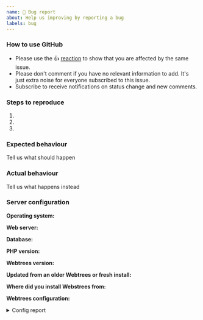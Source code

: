 ```yaml
---
name: 🐛 Bug report
about: Help us improving by reporting a bug
labels: bug
---
```


<!--
Thanks for reporting issues back to Webtrees!

Note: This is the **issue tracker of Webtrees**, please do NOT use this to get answers to your questions or get help for fixing your installation. This is a place to report bugs to developers, after your server has been debugged. You can find help debugging your system on our home user forums: https://www.webtrees.net/index.php/en/forum See also https://webtrees.net/faq/.

Webtrees is an open source project maintained by Greg Roach. Most of our volunteers are home users and thus primarily care about issues that affect home users.

Guidelines for submitting issues:

* Please search the existing issues first, it's likely that your issue was already reported or even fixed.
    - Go to https://github.com/fisharebest/webtrees and type any word in the top search/command bar. You probably see something like "We couldn’t find any repositories matching ..." then click "Issues" in the left navigation.
    - You can also filter by appending e. g. "state:open" to the search string.
    - More info on search syntax within github: https://help.github.com/articles/searching-issues

* SECURITY: Report any potential security bug to Greg Roach at greg@subaqua.co.uk instead of filing an issue in our bug tracker.
-->

<!--- Please keep this note for other contributors -->

### How to use GitHub

* Please use the 👍 [reaction](https://blog.github.com/2016-03-10-add-reactions-to-pull-requests-issues-and-comments/) to show that you are affected by the same issue.
* Please don't comment if you have no relevant information to add. It's just extra noise for everyone subscribed to this issue.
* Subscribe to receive notifications on status change and new comments. 


### Steps to reproduce
1.
2.
3.

### Expected behaviour
Tell us what should happen

### Actual behaviour
Tell us what happens instead

### Server configuration

**Operating system:**

**Web server:**

**Database:**

**PHP version:**

**Webtrees version:**

**Updated from an older Webtrees or fresh install:**

**Where did you install Webstrees from:**

**Webtrees configuration:**
<details>
<summary>Config report</summary>
```

Insert your config.php content here. 
Make sure to remove all sensitive content such as passwords!
```

</details>

### Client configuration
**Browser:**

**Operating system:**

### Logs

<!--- Reports without logs might be closed as unqualified reports! -->

#### Web server error log
<details>
<summary>Web server error log</summary>

```
Insert your webserver error log (not the access log) here.
```

</details>

#### Browser log
<details>
<summary>Browser log</summary>

```
Insert your browser log here, this could for example include:

a) The javascript console log
b) The network log
c) ...
```

</details>
